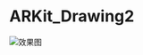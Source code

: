 # ARKit_Drawing2

![效果图](https://github.com/az52013141711/ARKit_Drawing2/blob/master/%E6%95%88%E6%9E%9C.gif)
